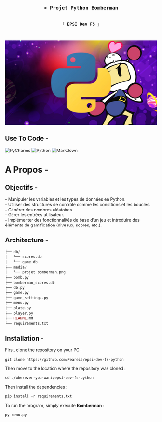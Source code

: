 <h3 align="center">
        <samp>&gt; Projet Python Bomberman
        </samp>
</h3>


<p align="center"> 
  <samp>
    <br>
    「 <b>EPSI Dev FS</b> 」
    <br>
  </samp>
</p>

<br/>

![projet bomberman](media/projet%20bomberman.png)

## Use To Code -

![PyCharms](https://img.shields.io/badge/PyCharm-000000?style=for-the-badge&logo=pycharm&logoColor=white)
![Python](https://img.shields.io/badge/python-3670A0?style=for-the-badge&logo=python&logoColor=ffdd54)
![Markdown](https://img.shields.io/badge/Markdown-000000?style=for-the-badge&logo=markdown&logoColor=white)

 # A Propos -
 ## Objectifs -

 <p>
- Manipuler les variables et les types de données en Python.
         <br/>
- Utiliser des structures de contrôle comme les conditions et les boucles.
         <br/>
- Générer des nombres aléatoires.
         <br/>
- Gérer les entrées utilisateur.
         <br/>
- Implémenter des fonctionnalités de base d’un jeu et introduire des éléments de gamification
  (niveaux, scores, etc.). 
 </p>

## Architecture -

```php
├── db/
│   └── scores.db
│   └── game.db
├── media/
│   └── projet bomberman.png
├── bomb.py
├── bomberman_scores.db
├── db.py
├── game.py
├── game_settings.py
├── menu.py
├── plate.py
├── player.py
├── README.md
└── requirements.txt
```

## Installation -

First, clone the repository on your PC :
```
git clone https://github.com/Feareis/epsi-dev-fs-python
```
Then move to the location where the repository was cloned :
```
cd ./wherever-you-want/epsi-dev-fs-python
```
Then install the dependencies :
```
pip install -r requirements.txt
```
To run the program, simply execute <b>Bomberman</b> :
```
py menu.py
```
